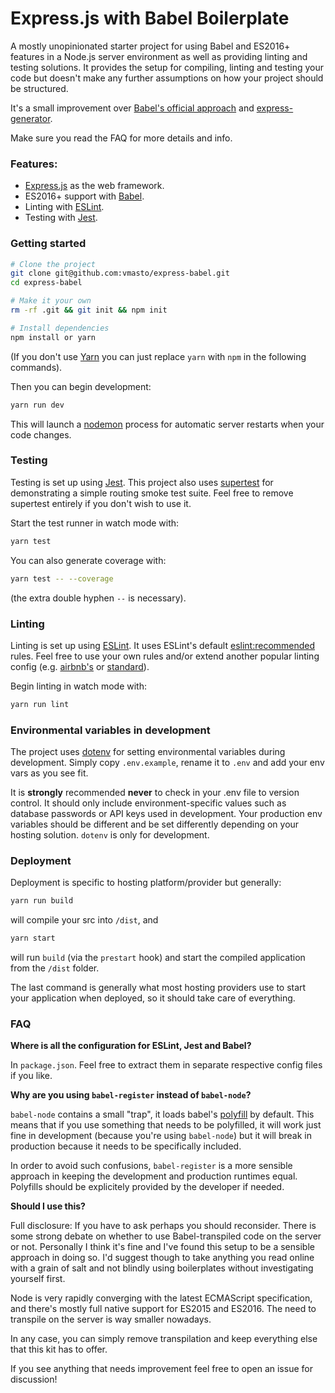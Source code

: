 # Express.js with Babel Boilerplate

A mostly unopinionated starter project for using Babel and ES2016+ features in a Node.js server environment as well as providing linting and testing solutions. It provides the setup for compiling, linting and testing your code but doesn't make any further assumptions on how your project should be structured.

It's a small improvement over [Babel's official approach](https://github.com/babel/example-node-server) and [express-generator](https://expressjs.com/en/starter/generator.html).

Make sure you read the FAQ for more details and info.

### Features:
- [Express.js](https://expressjs.com/) as the web framework.
- ES2016+ support with [Babel](https://babeljs.io/).
- Linting with [ESLint](http://eslint.org/).
- Testing with [Jest](https://facebook.github.io/jest/).

### Getting started

```sh
# Clone the project
git clone git@github.com:vmasto/express-babel.git
cd express-babel

# Make it your own
rm -rf .git && git init && npm init

# Install dependencies
npm install or yarn
```

(If you don't use [Yarn](https://yarnpkg.com/) you can just replace `yarn` with `npm` in the following commands).

Then you can begin development:

```sh
yarn run dev
```

This will launch a [nodemon](https://nodemon.io/) process for automatic server restarts when your code changes.

### Testing

Testing is set up using [Jest](https://facebook.github.io/jest/). This project also uses [supertest](https://github.com/visionmedia/supertest) for demonstrating a simple routing smoke test suite. Feel free to remove supertest entirely if you don't wish to use it.

Start the test runner in watch mode with:

```sh
yarn test
```

You can also generate coverage with:

```sh
yarn test -- --coverage
```

(the extra double hyphen `--` is necessary).

### Linting

Linting is set up using [ESLint](http://eslint.org/). It uses ESLint's default [eslint:recommended](https://github.com/eslint/eslint/blob/master/conf/eslint.json) rules. Feel free to use your own rules and/or extend another popular linting config (e.g. [airbnb's](https://www.npmjs.com/package/eslint-config-airbnb) or [standard](https://github.com/feross/eslint-config-standard)).

Begin linting in watch mode with:

```sh
yarn run lint
```

### Environmental variables in development

The project uses [dotenv](https://www.npmjs.com/package/dotenv) for setting environmental variables during development. Simply copy `.env.example`, rename it to `.env` and add your env vars as you see fit. 

It is **strongly** recommended **never** to check in your .env file to version control. It should only include environment-specific values such as database passwords or API keys used in development. Your production env variables should be different and be set differently depending on your hosting solution. `dotenv` is only for development.

### Deployment

Deployment is specific to hosting platform/provider but generally:

```sh
yarn run build
```

will compile your src into `/dist`, and 

```sh
yarn start
```

will run `build` (via the `prestart` hook) and start the compiled application from the `/dist` folder.

The last command is generally what most hosting providers use to start your application when deployed, so it should take care of everything.

### FAQ

**Where is all the configuration for ESLint, Jest and Babel?**

In `package.json`. Feel free to extract them in separate respective config files if you like.

**Why are you using `babel-register` instead of `babel-node`?**

`babel-node` contains a small "trap", it loads babel's [polyfill](https://babeljs.io/docs/usage/polyfill/) by default. This means that if you use something that needs to be polyfilled, it will work just fine in development (because you're using `babel-node`) but it will break in production because it needs to be specifically included.

In order to avoid such confusions, `babel-register` is a more sensible approach in keeping the development and production runtimes equal. Polyfills should be explicitely provided by the developer if needed.

**Should I use this?**

Full disclosure: If you have to ask perhaps you should reconsider. There is some strong debate on whether to use Babel-transpiled code on the server or not. Personally I think it's fine and I've found this setup to be a sensible approach in doing so. I'd suggest though to take anything you read online with a grain of salt and not blindly using boilerplates without investigating yourself first.

Node is very rapidly converging with the latest ECMAScript specification, and there's mostly full native support for ES2015 and ES2016. The need to transpile on the server is way smaller nowadays.

In any case, you can simply remove transpilation and keep everything else that this kit has to offer.

If you see anything that needs improvement feel free to open an issue for discussion!
